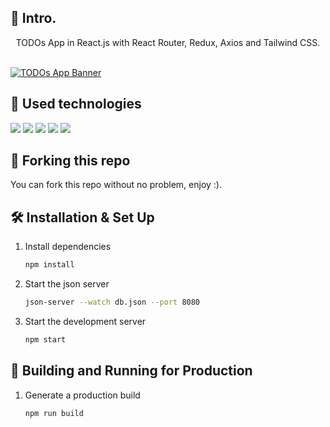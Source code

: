 ## 📄 Intro.

<div align="center">
TODOs App in React.js with React Router, Redux, Axios and Tailwind CSS. <br><br>
</div>

[![TODOs App Banner](./public/banner.png)](https://pomodoro-app-sage.vercel.app/)

## 💼 Used technologies

![](https://img.shields.io/badge/Markup-HTML-informational?style=for-the-badge&logo=html5&logoColor=48e5c2&color=48e5c2&labelColor=2b2d42)
![](https://img.shields.io/badge/Style-CSS-informational?style=for-the-badge&logo=css3&logoColor=48e5c2&color=48e5c2&labelColor=2b2d42)
![](https://img.shields.io/badge/Code-JavaScript-informational?style=for-the-badge&logo=JavaScript&logoColor=48e5c2&color=48e5c2&labelColor=2b2d42)
![](https://img.shields.io/badge/Code-React.js-informational?style=for-the-badge&logo=react&logoColor=48e5c2&color=48e5c2&labelColor=2b2d42)
![](https://img.shields.io/badge/Style-Tailwind%20CSS-informational?style=for-the-badge&logo=Tailwind-CSS&logoColor=ef233c&color=ef233c&labelColor=2b2d42)

## 🚨 Forking this repo

You can fork this repo without no problem, enjoy :).

## 🛠 Installation & Set Up

1. Install dependencies

   ```sh
   npm install
   ```

2. Start the json server

   ```sh
   json-server --watch db.json --port 8080
   ```

3. Start the development server

   ```sh
   npm start
   ```

## 🚀 Building and Running for Production

1. Generate a production build

   ```sh
   npm run build
   ```

